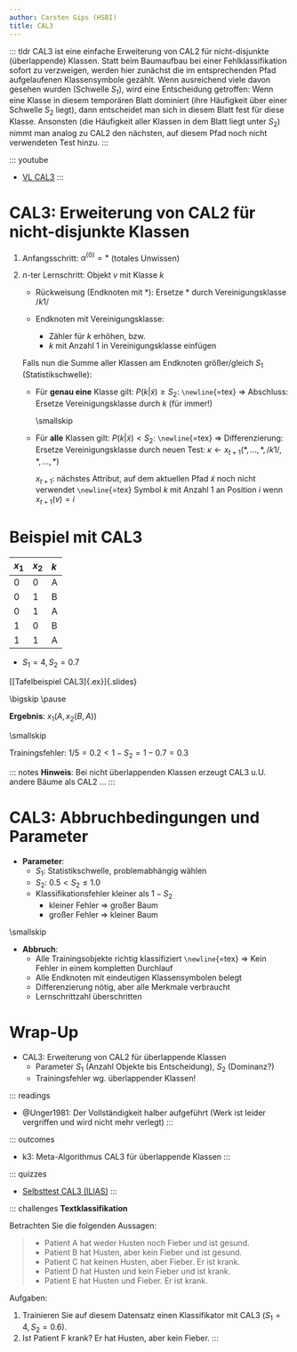 ```yaml
---
author: Carsten Gips (HSBI)
title: CAL3
---
```


::: tldr
CAL3 ist eine einfache Erweiterung von CAL2 für nicht-disjunkte (überlappende) Klassen. Statt beim Baumaufbau bei einer
Fehlklassifikation sofort zu verzweigen, werden hier zunächst die im entsprechenden Pfad aufgelaufenen Klassensymbole
gezählt. Wenn ausreichend viele davon gesehen wurden (Schwelle $S_1$), wird eine Entscheidung getroffen: Wenn eine
Klasse in diesem temporären Blatt dominiert (ihre Häufigkeit über einer Schwelle $S_2$ liegt), dann entscheidet man sich
in diesem Blatt fest für diese Klasse. Ansonsten (die Häufigkeit aller Klassen in dem Blatt liegt unter $S_2$) nimmt man
analog zu CAL2 den nächsten, auf diesem Pfad noch nicht verwendeten Test hinzu.
:::

::: youtube
-   [VL CAL3](https://youtu.be/9Wj51XvuntM)
:::

# CAL3: Erweiterung von CAL2 für nicht-disjunkte Klassen

1)  Anfangsschritt: $\alpha^{(0)} = \ast$ (totales Unwissen)

2)  $n$-ter Lernschritt: Objekt $v$ mit Klasse $k$

    -   Rückweisung (Endknoten mit $\ast$): Ersetze $\ast$ durch Vereinigungsklasse $/k1/$

    -   Endknoten mit Vereinigungsklasse:

        -   Zähler für $k$ erhöhen, bzw.
        -   $k$ mit Anzahl $1$ in Vereinigungsklasse einfügen

    Falls nun die Summe aller Klassen am Endknoten größer/gleich $S_1$ (Statistikschwelle):

    -   Für **genau eine** Klasse gilt: $P(k | \tilde{x}) \ge S_2$: `\newline`{=tex} =\> Abschluss: Ersetze
        Vereinigungsklasse durch $k$ (für immer!)

        \smallskip

    -   Für **alle** Klassen gilt: $P(k | \tilde{x}) < S_2$: `\newline`{=tex} =\> Differenzierung: Ersetze
        Vereinigungsklasse durch neuen Test: $\kappa \gets x_{t+1}(\ast, \ldots, \ast, /k1/, \ast, \ldots, \ast)$

        $x_{t+1}$: nächstes Attribut, auf dem aktuellen Pfad $\tilde{x}$ noch nicht verwendet `\newline`{=tex} Symbol
        $k$ mit Anzahl 1 an Position $i$ wenn $x_{t+1}(v) = i$

# Beispiel mit CAL3

| $x_1$ | $x_2$ | $k$ |
|:------|:------|:----|
| 0     | 0     | A   |
| 0     | 1     | B   |
| 0     | 1     | A   |
| 1     | 0     | B   |
| 1     | 1     | A   |

-   $S_1 = 4, S_2 = 0.7$

[[Tafelbeispiel CAL3]{.ex}]{.slides}

\bigskip
\pause

**Ergebnis**: $x_1(A,  x_2(B, A))$

\smallskip

Trainingsfehler: $1/5 = 0.2 < 1-S_2 = 1-0.7 = 0.3$

::: notes
**Hinweis**: Bei nicht überlappenden Klassen erzeugt CAL3 u.U. andere Bäume als CAL2 ...
:::

# CAL3: Abbruchbedingungen und Parameter

-   **Parameter**:
    -   $S_1$: Statistikschwelle, problemabhängig wählen
    -   $S_2$: $0.5 < S_2 \le 1.0$
    -   Klassifikationsfehler kleiner als $1-S_2$
        -   kleiner Fehler =\> großer Baum
        -   großer Fehler =\> kleiner Baum

\smallskip

-   **Abbruch**:
    -   Alle Trainingsobjekte richtig klassifiziert `\newline`{=tex} =\> Kein Fehler in einem kompletten Durchlauf
    -   Alle Endknoten mit eindeutigen Klassensymbolen belegt
    -   Differenzierung nötig, aber alle Merkmale verbraucht
    -   Lernschrittzahl überschritten

# Wrap-Up

-   CAL3: Erweiterung von CAL2 für überlappende Klassen
    -   Parameter $S_1$ (Anzahl Objekte bis Entscheidung), $S_2$ (Dominanz?)
    -   Trainingsfehler wg. überlappender Klassen!

::: readings
-   @Unger1981: Der Vollständigkeit halber aufgeführt (Werk ist leider vergriffen und wird nicht mehr verlegt)
:::

::: outcomes
-   k3: Meta-Algorithmus CAL3 für überlappende Klassen
:::

::: quizzes
-   [Selbsttest CAL3 (ILIAS)](https://www.hsbi.de/elearning/goto.php?target=tst_1106576&client_id=FH-Bielefeld)
:::

::: challenges
**Textklassifikation**

Betrachten Sie die folgenden Aussagen:

> -   Patient A hat weder Husten noch Fieber und ist gesund.
> -   Patient B hat Husten, aber kein Fieber und ist gesund.
> -   Patient C hat keinen Husten, aber Fieber. Er ist krank.
> -   Patient D hat Husten und kein Fieber und ist krank.
> -   Patient E hat Husten und Fieber. Er ist krank.

Aufgaben:

1.  Trainieren Sie auf diesem Datensatz einen Klassifikator mit CAL3 ($S_1=4, S_2=0.6$).
2.  Ist Patient F krank? Er hat Husten, aber kein Fieber.
:::
